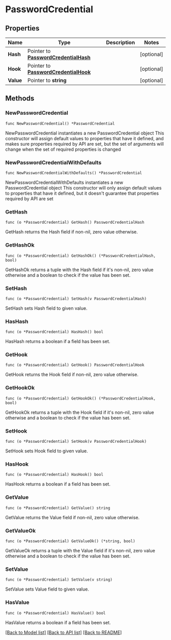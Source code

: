 # PasswordCredential

## Properties

Name | Type | Description | Notes
------------ | ------------- | ------------- | -------------
**Hash** | Pointer to [**PasswordCredentialHash**](PasswordCredentialHash.md) |  | [optional] 
**Hook** | Pointer to [**PasswordCredentialHook**](PasswordCredentialHook.md) |  | [optional] 
**Value** | Pointer to **string** |  | [optional] 

## Methods

### NewPasswordCredential

`func NewPasswordCredential() *PasswordCredential`

NewPasswordCredential instantiates a new PasswordCredential object
This constructor will assign default values to properties that have it defined,
and makes sure properties required by API are set, but the set of arguments
will change when the set of required properties is changed

### NewPasswordCredentialWithDefaults

`func NewPasswordCredentialWithDefaults() *PasswordCredential`

NewPasswordCredentialWithDefaults instantiates a new PasswordCredential object
This constructor will only assign default values to properties that have it defined,
but it doesn't guarantee that properties required by API are set

### GetHash

`func (o *PasswordCredential) GetHash() PasswordCredentialHash`

GetHash returns the Hash field if non-nil, zero value otherwise.

### GetHashOk

`func (o *PasswordCredential) GetHashOk() (*PasswordCredentialHash, bool)`

GetHashOk returns a tuple with the Hash field if it's non-nil, zero value otherwise
and a boolean to check if the value has been set.

### SetHash

`func (o *PasswordCredential) SetHash(v PasswordCredentialHash)`

SetHash sets Hash field to given value.

### HasHash

`func (o *PasswordCredential) HasHash() bool`

HasHash returns a boolean if a field has been set.

### GetHook

`func (o *PasswordCredential) GetHook() PasswordCredentialHook`

GetHook returns the Hook field if non-nil, zero value otherwise.

### GetHookOk

`func (o *PasswordCredential) GetHookOk() (*PasswordCredentialHook, bool)`

GetHookOk returns a tuple with the Hook field if it's non-nil, zero value otherwise
and a boolean to check if the value has been set.

### SetHook

`func (o *PasswordCredential) SetHook(v PasswordCredentialHook)`

SetHook sets Hook field to given value.

### HasHook

`func (o *PasswordCredential) HasHook() bool`

HasHook returns a boolean if a field has been set.

### GetValue

`func (o *PasswordCredential) GetValue() string`

GetValue returns the Value field if non-nil, zero value otherwise.

### GetValueOk

`func (o *PasswordCredential) GetValueOk() (*string, bool)`

GetValueOk returns a tuple with the Value field if it's non-nil, zero value otherwise
and a boolean to check if the value has been set.

### SetValue

`func (o *PasswordCredential) SetValue(v string)`

SetValue sets Value field to given value.

### HasValue

`func (o *PasswordCredential) HasValue() bool`

HasValue returns a boolean if a field has been set.


[[Back to Model list]](../README.md#documentation-for-models) [[Back to API list]](../README.md#documentation-for-api-endpoints) [[Back to README]](../README.md)


